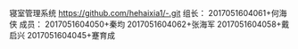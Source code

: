 
寝室管理系统 
https://github.com/hehaixia1/-.git
组长：
2017051604061+何海侠
成员：
2017051604050+秦均
2017051604062+张海军
2017051604058+戴启兴
2017051604045+蹇育成
